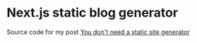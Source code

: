 # Next.js static blog generator

Source code for my post [You don't need a static site generator](https://taig.medium.com/you-dont-need-a-static-site-generator-c3332c08d2f0)
